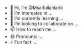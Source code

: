 - 👋 Hi, I’m @Msaifullahlarik
- 👀 I’m interested in ...
- 🌱 I’m currently learning ...
- 💞️ I’m looking to collaborate on ...
- 📫 How to reach me ...
- 😄 Pronouns: ...
- ⚡ Fun fact: ...

<!---
Msaifullahlarik/Msaifullahlarik is a ✨ special ✨ repository because its `README.md` (this file) appears on your GitHub profile.
You can click the Preview link to take a look at your changes.
--->
